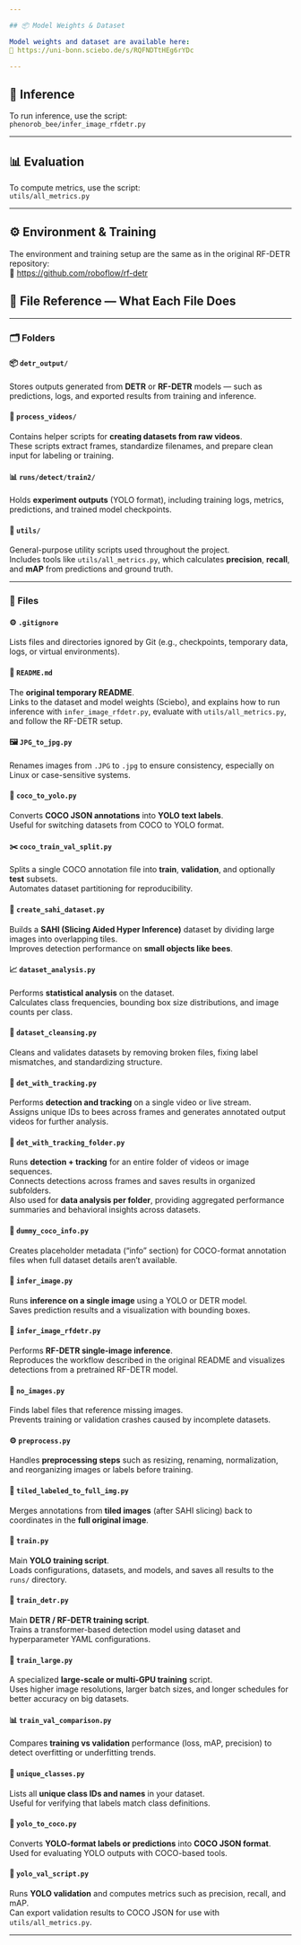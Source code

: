 ```yaml
---

## 📦 Model Weights & Dataset

Model weights and dataset are available here:  
🔗 https://uni-bonn.sciebo.de/s/RQFNDTtHEg6rYDc

---
```


## 🧪 Inference

To run inference, use the script:  
`phenorob_bee/infer_image_rfdetr.py`

---

## 📊 Evaluation

To compute metrics, use the script:  
`utils/all_metrics.py`

---

## ⚙️ Environment & Training

The environment and training setup are the same as in the original RF-DETR repository:  
🔗 https://github.com/roboflow/rf-detr


## 📁 File Reference — What Each File Does

---

### 🗂️ Folders

#### 📦 `detr_output/`
Stores outputs generated from **DETR** or **RF-DETR** models — such as predictions, logs, and exported results from training and inference.

#### 🎥 `process_videos/`
Contains helper scripts for **creating datasets from raw videos**.  
These scripts extract frames, standardize filenames, and prepare clean input for labeling or training.

#### 📊 `runs/detect/train2/`
Holds **experiment outputs** (YOLO format), including training logs, metrics, predictions, and trained model checkpoints.

#### 🧰 `utils/`
General-purpose utility scripts used throughout the project.  
Includes tools like `utils/all_metrics.py`, which calculates **precision**, **recall**, and **mAP** from predictions and ground truth.

---

### 🧾 Files

#### ⚙️ `.gitignore`
Lists files and directories ignored by Git (e.g., checkpoints, temporary data, logs, or virtual environments).

#### 📘 `README.md`
The **original temporary README**.  
Links to the dataset and model weights (Sciebo), and explains how to run inference with `infer_image_rfdetr.py`, evaluate with `utils/all_metrics.py`, and follow the RF-DETR setup.

#### 🖼️ `JPG_to_jpg.py`
Renames images from `.JPG` to `.jpg` to ensure consistency, especially on Linux or case-sensitive systems.

#### 🔄 `coco_to_yolo.py`
Converts **COCO JSON annotations** into **YOLO text labels**.  
Useful for switching datasets from COCO to YOLO format.

#### ✂️ `coco_train_val_split.py`
Splits a single COCO annotation file into **train**, **validation**, and optionally **test** subsets.  
Automates dataset partitioning for reproducibility.

#### 🧩 `create_sahi_dataset.py`
Builds a **SAHI (Slicing Aided Hyper Inference)** dataset by dividing large images into overlapping tiles.  
Improves detection performance on **small objects like bees**.

#### 📈 `dataset_analysis.py`
Performs **statistical analysis** on the dataset.  
Calculates class frequencies, bounding box size distributions, and image counts per class.

#### 🧹 `dataset_cleansing.py`
Cleans and validates datasets by removing broken files, fixing label mismatches, and standardizing structure.

#### 🎯 `det_with_tracking.py`
Performs **detection and tracking** on a single video or live stream.  
Assigns unique IDs to bees across frames and generates annotated output videos for further analysis.

#### 📂 `det_with_tracking_folder.py`
Runs **detection + tracking** for an entire folder of videos or image sequences.  
Connects detections across frames and saves results in organized subfolders.  
Also used for **data analysis per folder**, providing aggregated performance summaries and behavioral insights across datasets.

#### 🪪 `dummy_coco_info.py`
Creates placeholder metadata (“info” section) for COCO-format annotation files when full dataset details aren’t available.

#### 🧠 `infer_image.py`
Runs **inference on a single image** using a YOLO or DETR model.  
Saves prediction results and a visualization with bounding boxes.

#### 🧠 `infer_image_rfdetr.py`
Performs **RF-DETR single-image inference**.  
Reproduces the workflow described in the original README and visualizes detections from a pretrained RF-DETR model.

#### 🚫 `no_images.py`
Finds label files that reference missing images.  
Prevents training or validation crashes caused by incomplete datasets.

#### ⚙️ `preprocess.py`
Handles **preprocessing steps** such as resizing, renaming, normalization, and reorganizing images or labels before training.

#### 🧩 `tiled_labeled_to_full_img.py`
Merges annotations from **tiled images** (after SAHI slicing) back to coordinates in the **full original image**.

#### 🧠 `train.py`
Main **YOLO training script**.  
Loads configurations, datasets, and models, and saves all results to the `runs/` directory.

#### 🤖 `train_detr.py`
Main **DETR / RF-DETR training script**.  
Trains a transformer-based detection model using dataset and hyperparameter YAML configurations.

#### 🧮 `train_large.py`
A specialized **large-scale or multi-GPU training** script.  
Uses higher image resolutions, larger batch sizes, and longer schedules for better accuracy on big datasets.

#### 📊 `train_val_comparison.py`
Compares **training vs validation** performance (loss, mAP, precision) to detect overfitting or underfitting trends.

#### 🧾 `unique_classes.py`
Lists all **unique class IDs and names** in your dataset.  
Useful for verifying that labels match class definitions.

#### 🔁 `yolo_to_coco.py`
Converts **YOLO-format labels or predictions** into **COCO JSON format**.  
Used for evaluating YOLO outputs with COCO-based tools.

#### 🧮 `yolo_val_script.py`
Runs **YOLO validation** and computes metrics such as precision, recall, and mAP.  
Can export validation results to COCO JSON for use with `utils/all_metrics.py`.

---
